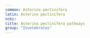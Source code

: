 ```yaml
---
common: Asterina pectinifera
latin: Asterina pectinifera
ncbi: 
title: Asterina pectinifera pathways
group: "Invetebrates"
---
```

